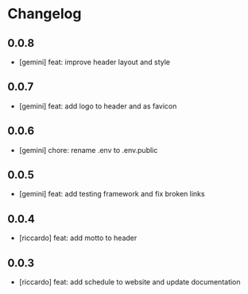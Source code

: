 # Changelog

## 0.0.8

* [gemini] feat: improve header layout and style

## 0.0.7

* [gemini] feat: add logo to header and as favicon

## 0.0.6

* [gemini] chore: rename .env to .env.public

## 0.0.5

* [gemini] feat: add testing framework and fix broken links

## 0.0.4

* [riccardo] feat: add motto to header

## 0.0.3

* [riccardo] feat: add schedule to website and update documentation